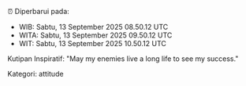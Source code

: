⏰ Diperbarui pada:
- WIB: Sabtu, 13 September 2025 08.50.12 UTC
- WITA: Sabtu, 13 September 2025 09.50.12 UTC
- WIT: Sabtu, 13 September 2025 10.50.12 UTC

Kutipan Inspiratif:
"May my enemies live a long life to see my success."


Kategori: attitude

